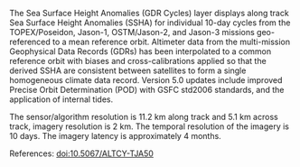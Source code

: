 The Sea Surface Height Anomalies (GDR Cycles) layer displays along track Sea Surface Height Anomalies (SSHA) for individual 10-day cycles from the TOPEX/Poseidon, Jason-1, OSTM/Jason-2, and Jason-3 missions geo-referenced to a mean reference orbit. Altimeter data from the multi-mission Geophysical Data Records (GDRs) has been interpolated to a common reference orbit with biases and cross-calibrations applied so that the derived SSHA are consistent between satellites to form a single homogeneous climate data record. Version 5.0 updates include improved Precise Orbit Determination (POD) with GSFC std2006 standards, and the application of internal tides.

The sensor/algorithm resolution is 11.2 km along track and 5.1 km across track, imagery resolution is 2 km. The temporal resolution of the imagery is 10 days. The imagery latency is approximately 4 months.

References: [doi:10.5067/ALTCY-TJA50](https://doi.org/10.5067/ALTCY-TJA50)